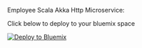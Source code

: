 Employee Scala Akka Http Microservice:

Click below to deploy to your bluemix space

[![Deploy to Bluemix](https://bluemix.net/deploy/button.png)](https://bluemix.net/deploy?repository=https://github.com/amitkarir2k14/scala-akka-employee-rest-service-example.git)


